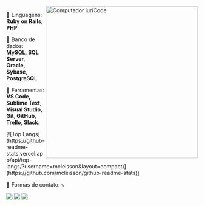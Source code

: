 <img src="https://raw.githubusercontent.com/MicaelliMedeiros/micaellimedeiros/master/image/computer-illustration.png" min-width="400px" max-width="400px" width="400px" align="right" alt="Computador iuriCode">


<!--<p align="left"> 
  Faça uma breve aprensentação sua com o seu nome e não esqueça a <strong>Sua área</strong>.<br>
  Diga o que você está fazendo no momento, se trabalha ou estuda.
</p>-->

<p align="left">
  🦄 Linguagens: <strong>Ruby on Rails, PHP</strong>
</p>

<p align="left">
  🦄 Banco de dados: <strong>MySQL, SQL Server, Oracle, Sybase, PostgreSQL</strong>
</p>

<p align="left">
  💼 Ferramentas: <strong>VS Code, Sublime Text, Visual Studio, Git, GitHub, Trello, Slack.</strong>
</p>
[![Top Langs](https://github-readme-stats.vercel.app/api/top-langs/?username=mcleisson&layout=compact)](https://github.com/mcleisson/github-readme-stats)]
<p align="left">
  💌 Formas de contato: ⤵️
</p>

<p align="left">
  <a href="mcleisson@gmail.com" alt="Gmail">
  <img src="https://img.shields.io/badge/-Gmail-FF0000?style=flat-square&labelColor=FF0000&logo=gmail&logoColor=white&link=mcleisson@gmail.com" /></a>

  <a href="https://www.linkedin.com/in/mcleisson/" alt="Linkedin">
  <img src="https://img.shields.io/badge/-Linkedin-0e76a8?style=flat-square&logo=Linkedin&logoColor=white&link=https://www.linkedin.com/in/mcleisson/" /></a>

  <!--<a href="#" alt="WhatsApp">
  <img src="https://img.shields.io/badge/-WhatsApp-25d366?style=flat-square&labelColor=25d366&logo=whatsapp&logoColor=white&link=API-DO-SEU-WHATSAPP"/></a>-->

  <a href="https://www.facebook.com/mcleisson/" alt="Facebook">
  <img src="https://img.shields.io/badge/-Facebook-3b5998?style=flat-square&labelColor=3b5998&logo=facebook&logoColor=white&link=https://www.facebook.com/mcleisson/"/></a>

  
